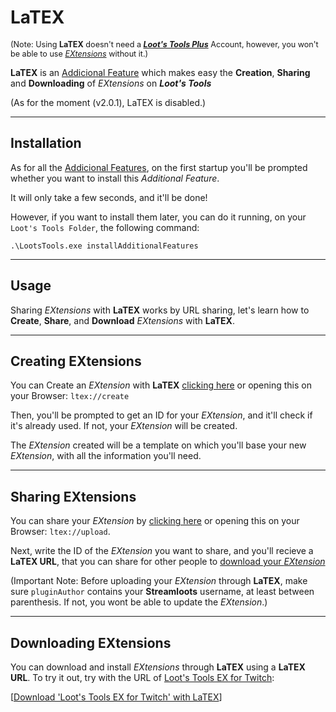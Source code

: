# LaTEX

<sup style="font-size: 90%">(Note: Using **LaTEX** doesn't need a [***Loot's Tools Plus***](../../plus) Account, however, you won't be able to use [*EXtensions*](../../extensions) without it.)</sup>

**LaTEX** is an [Addicional Feature](../) which makes easy the **Creation**, **Sharing** and **Downloading** of *EXtensions* on ***Loot's Tools***

(As for the moment (v2.0.1), LaTEX is disabled.)

---

## Installation

As for all the [Addicional Features](../), on the first startup you'll be prompted whether you want to install this *Additional Feature*.

It will only take a few seconds, and it'll be done!

However, if you want to install them later, you can do it running, on your ```Loot's Tools Folder```, the following command:

```.\LootsTools.exe installAdditionalFeatures```

---

## Usage


Sharing *EXtensions* with **LaTEX** works by URL sharing, let's learn how to **Create**, **Share**, and **Download** *EXtensions* with **LaTEX**.

---

## Creating EXtensions

You can Create an *EXtension* with **LaTEX** [clicking here](ltex://create) or opening this on your Browser: ```ltex://create```

Then, you'll be prompted to get an ID for your *EXtension*, and it'll check if it's already used. If not, your *EXtension* will be created.

The *EXtension* created will be a template on which you'll base your new *EXtension*, with all the information you'll need.

---

## Sharing EXtensions

You can share your *EXtension* by [clicking here](ltex://upload) or opening this on your Browser: ```ltex://upload```.

Next, write the ID of the *EXtension* you want to share, and you'll recieve a **LaTEX URL**, that you can share for other people to [download your *EXtension*](#downloading-extensions)

(Important Note: Before uploading your *EXtension* through **LaTEX**, make sure ```pluginAuthor``` contains your **Streamloots** username, at least between parenthesis. If not, you wont be able to update the *EXtension*.)

---

## Downloading EXtensions

You can download and install *EXtensions* through **LaTEX** using a **LaTEX URL**. To try it out, try with the URL of [Loot's Tools EX for Twitch](../../extensions/twitch): 

[[Download 'Loot's Tools EX for Twitch' with LaTEX](ltex://download/twitchEX)] 
